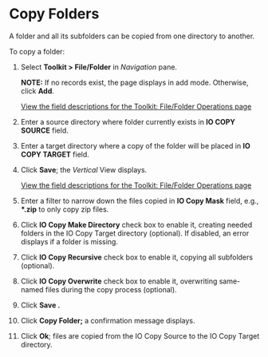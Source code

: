 # Copy Folders

A folder and all its subfolders can be copied from one directory to
another.

To copy a folder:

1.  Select **Toolkit \> File/Folder** in *Navigation* pane.
    
    <span style="font-weight: bold;">NOTE:</span> If no records exist,
    the page displays in add mode. Otherwise, click
    <span style="font-weight: bold;">Add</span>.
    
    [View the field descriptions for the Toolkit: File/Folder Operations
    page](../Page_Desc/Toolkit_File_Folder_Operations_H.htm)

2.  Enter a source directory where folder currently exists in **IO COPY
    SOURCE** field.

3.  Enter a target directory where a copy of the folder will be placed
    in **IO COPY TARGET** field.

4.  Click <span style="font-weight: bold;">Save</span>; the
    <span style="font-style: italic;">Vertical</span> View displays.
    
    [View the field descriptions for the Toolkit: File/Folder Operations
    page](../Page_Desc/Toolkit_File_Folder_Operations_H.htm)

5.  Enter a filter to narrow down the files copied in **IO Copy Mask**
    field, e.g., **\*.zip** to only copy zip files.

6.  Click **IO Copy Make Directory** check box to enable it, creating
    needed folders in the IO Copy Target directory (optional). If
    disabled, an error displays if a folder is missing.

7.  Click **IO Copy Recursive** check box to enable it, copying all
    subfolders (optional).

8.  Click **IO Copy Overwrite** check box to enable it, overwriting
    same-named files during the copy process (optional).

9.  Click **Save .**

10. Click **Copy Folder;** a confirmation message displays.

11. Click **Ok**; files are copied from the IO Copy Source to the IO
    Copy Target directory.
